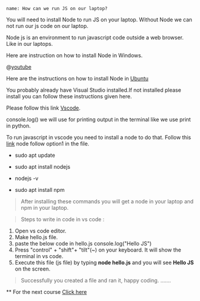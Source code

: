 ```ngMeta
name: How can we run JS on our laptop?
```

You will need to install Node to run JS on your laptop. Without Node we can not run our js code on our laptop.  

Node js is an environment to run javascript code outside a web browser. Like in our laptops.  

Here are instruction on how to install Node in Windows.  

@[youtube](gHuIKptS0Qg)  

Here are the instructions on how to install Node in [Ubuntu](https://www.geeksforgeeks.org/installation-of-node-js-on-linux/)  


You probably already have Visual Studio installed.If not installed please install you can follow these instructions given here.  


Please follow this link [Vscode](https://linuxize.com/post/how-to-install-visual-studio-code-on-ubuntu-20-04/).  

console.log() we will use for printing output in the terminal like we use print in python.  

To run javascript in vscode you need to install a node to do that. Follow this [link](https://www.digitalocean.com/community/tutorials/how-to-install-node-js-on-ubuntu-20-04) node follow option1 in the file.   

- sudo apt update

- sudo apt install nodejs

- nodejs -v

- sudo apt install npm

> After installing these commands you will get a node in your laptop and npm in your laptop.

> Steps to write in code in vs code :

1. Open vs code editor.
2. Make hello.js file.
3. paste the below code in hello.js
        console.log("Hello JS")
4. Press "control" + "shift"+ "tilt"(~) on your keyboard. It will show the terminal in vs code.
5. Execute this file (js file) by typing **node hello.js** and you will see **Hello JS** on the screen.

> Successfully you created a file and ran it, happy coding. …….

** For the next course [Click here](https://www.merakilearn.org/course/136/exercise/3524)
